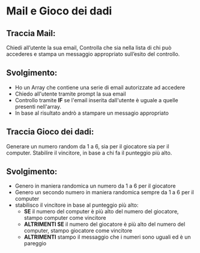 # Mail e Gioco dei dadi

## Traccia Mail:
Chiedi all’utente la sua email, Controlla che sia nella lista di chi può accederes e stampa un messaggio appropriato sull’esito del controllo.

## Svolgimento:

- Ho un Array che contiene una serie di email autorizzate ad accedere
- Chiedo all'utente tramite prompt la sua email
- Controllo tramite **IF** se l'email inserita dall'utente è uguale a quelle presenti nell'array.
- In base al risultato andrò a stampare un messagio appropriato 


## Traccia Gioco dei dadi:
Generare un numero random da 1 a 6, sia per il giocatore sia per il computer.
Stabilire il vincitore, in base a chi fa il punteggio più alto.

## Svolgimento:
- Genero in maniera randomica un numero da 1 a 6 per il giocatore
- Genero un secondo numero in maniera randomica sempre da 1 a 6 per il computer
- stabilisco il vincitore in base al punteggio più alto:
  - **SE** il numero del computer è più alto del numero del giocatore, stampo computer come vincitore
  - **ALTRIMENTI SE** il numero del giocatore è più alto del numero del computer, stampo giocatore come vincitore
  - **ALTRIMENTI** stampo il messaggio che i numeri sono uguali ed è un pareggio

